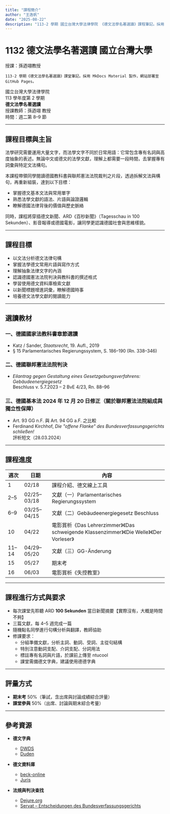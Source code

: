 ```yaml
---
title: "課程簡介"
author: "王逸帆"
date: "2025-08-22"
description: "113-2 學期 國立台灣大學法律學院 《德文法學名著選讀》課程筆記。採用 MkDocs Material 製作，部署至 GitHub Pages。"
---
```


# **1132 德文法學名著選讀 國立台灣大學**

授課：孫迺翊教授

    113-2 學期《德文法學名著選讀》課堂筆記。採用 MkDocs Material 製作，網站部署至 GitHub Pages。





國立台灣大學法律學院  
113 學年度第 2 學期  
**德文法學名著選讀**  
授課教師：孫迺翊 教授  
時間：週二第 8–9 節  

---

## 課程目標與主旨

法學研究需要運用大量文字，而法學文字不同於日常用語：它常包含專有名詞與高度抽象的表述。無論中文或德文的法學文獻，理解上都需要一段時間，去掌握專有詞彙與特定文法構句。

本課程帶領同學閱讀德國教科書與聯邦憲法法院裁判之片段，透過拆解文法與構句，再重新組裝，達到以下目標：

- 掌握德文基本文法與常用單字  
- 熟悉法學文獻的語法、片語與論證邏輯  
- 瞭解德國法律背後的價值與歷史脈絡  

同時，課程將穿插德文新聞、ARD《百秒新聞》（Tagesschau in 100 Sekunden）、影音報導或德國電影，讓同學更認識德國社會與思維樣貌。

---

## 課程目標

- 以文法分析德文法律句構  
- 掌握法學德文常用片語與寫作方式  
- 理解抽象法律文字的內涵  
- 認識德國憲法法院判決與教科書的撰述格式  
- 學習使用德文資料庫檢索文獻  
- 以新聞標題增進詞彙，瞭解德國時事  
- 培養德文法學文獻的閱讀能力  

---

## 選讀教材

### 一、德國國家法教科書章節選讀  
- Katz / Sander, *Staatsrecht*, 19. Aufl., 2019  
- § 15 Parlamentarisches Regierungssystem, S. 186–190 (Rn. 338–346)

### 二、德國聯邦憲法法院判決  
- *Eilantrag gegen Gestaltung eines Gesetzgebungsverfahrens: Gebäudeenergiegesetz*  
  Beschluss v. 5.7.2023 – 2 BvE 4/23, Rn. 88–96

### 三、德國基本法 2024 年 12 月 20 日修正（關於聯邦憲法法院組成與獨立性保障）  
- Art. 93 GG n.F. 與 Art. 94 GG a.F. 之比較  
- Ferdinand Kirchhof, *Die "offene Flanke" des Bundesverfassungsgerichts schließen!*  
  評析短文（28.03.2024）
---

## 課程進度

| 週次 | 日期  | 內容 |
|------|-------|------|
| 1    | 02/18 | 課程介紹、德文線上工具 |
| 2–5  | 02/25–03/18 | 文獻（一）Parlamentarisches Regierungssystem |
| 6–9  | 03/25–04/15 | 文獻（二）Gebäudeenergiegesetz Beschluss |
| 10   | 04/22 | 電影賞析《Das Lehrerzimmer》《Das schweigende Klassenzimmer》《Die Welle》《Der Vorleser》 |
| 11–14 | 04/29–05/20 | 文獻（三）GG-Änderung |
| 15   | 05/27 | 期末考 |
| 16   | 06/03 | 電影賞析《失控教室》 |

---

## 課程進行方式與要求

- 每次課堂先聆聽 ARD **100 Sekunden** 當日新聞摘要【實際沒有，大概是時間不夠】  
- 三篇文獻，每 4–5 週完成一篇  
- 隨機點名同學進行句構分析與翻譯，教師協助  
- 修課要求：  
  - 分組準備文獻，分析主詞、動詞、受詞、主從句結構  
  - 特別注意動詞支配、介詞支配、分詞用法  
  - 標註專有名詞與片語，於課前上傳至 ntucool  
  - 課堂需備德文字典，建議使用德德字典  

---

## 評量方式

- **期末考** 50%（筆試，含出席與討論成績綜合評量）  
- **課堂參與** 50%（出席、討論與期末綜合考量）  

---

## 參考資源

- **德文字典**
    - [DWDS](https://www.dwds.de)
    - [Duden](https://www.duden.de)

- **德文資料庫**
    - [beck-online](https://beck-online.beck.de)
    - [Juris](https://www.juris.de)

- **法規與判決查找**
    - [Dejure.org](https://www.dejure.org)
    - [Servat – Entscheidungen des Bundesverfassungsgerichts](https://www.servat.unibe.ch/dfr/)